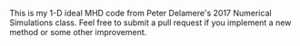 This is my 1-D ideal MHD code from Peter Delamere's 2017 Numerical Simulations class. Feel free to submit a pull request if you implement a new method or some other improvement.
